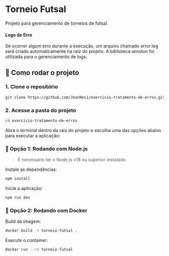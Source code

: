 # Torneio Futsal

Projeto para gerenciamento de torneios de futsal.

#### Logs de Erro
Se ocorrer algum erro durante a execução, um arquivo chamado error.log será criado automaticamente na raiz do projeto.
A biblioteca winston foi utilizada para o gerenciamento de logs.

## 🚀 Como rodar o projeto

### 1. Clone o repositório
```bash
git clone https://github.com/JeanNesi/exercicio-tratamento-de-erros.git
```

### 2. Acesse a pasta do projeto
```bash
cd exercicio-tratamento-de-erros
```
Abra o terminal dentro da raiz do projeto e escolha uma das opções abaixo para executar a aplicação:

### 🔧 Opção 1: Rodando com Node.js
> É necessário ter o Node.js v18 ou superior instalado.

Instale as dependências:
```bash
npm install
```

Inicie a aplicação:
```bash
npm run dev
```

### 🐳 Opção 2: Rodando com Docker

Build da imagem:
```bash
docker build -t torneio-futsal .
```

Execute o container:
```bash
docker run --rm torneio-futsal
```

